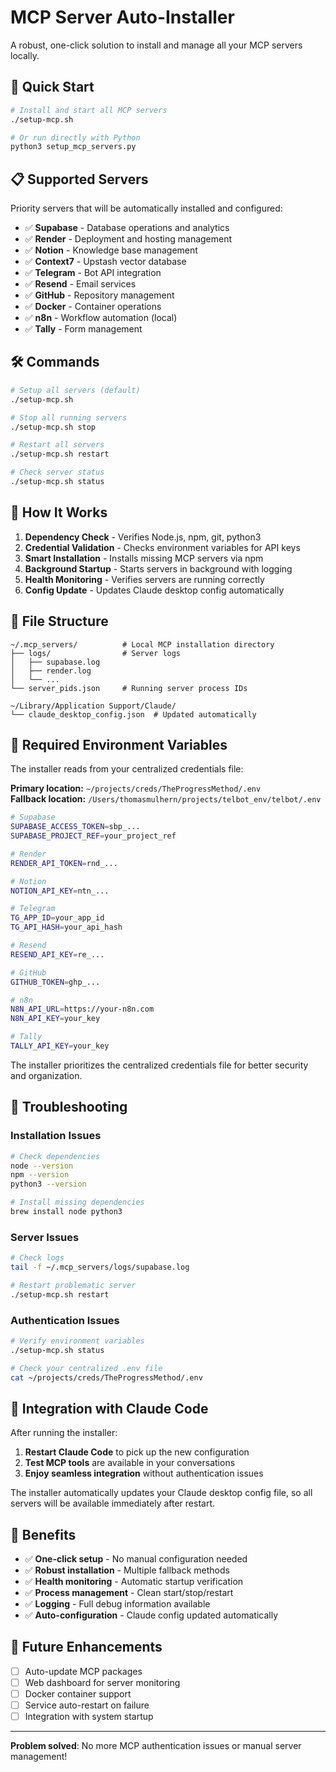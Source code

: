 # MCP Server Auto-Installer

A robust, one-click solution to install and manage all your MCP servers locally.

## 🚀 Quick Start

```bash
# Install and start all MCP servers
./setup-mcp.sh

# Or run directly with Python
python3 setup_mcp_servers.py
```

## 📋 Supported Servers

Priority servers that will be automatically installed and configured:

- ✅ **Supabase** - Database operations and analytics
- ✅ **Render** - Deployment and hosting management  
- ✅ **Notion** - Knowledge base management
- ✅ **Context7** - Upstash vector database
- ✅ **Telegram** - Bot API integration
- ✅ **Resend** - Email services
- ✅ **GitHub** - Repository management
- ✅ **Docker** - Container operations
- ✅ **n8n** - Workflow automation (local)
- ✅ **Tally** - Form management

## 🛠️ Commands

```bash
# Setup all servers (default)
./setup-mcp.sh

# Stop all running servers
./setup-mcp.sh stop

# Restart all servers
./setup-mcp.sh restart

# Check server status
./setup-mcp.sh status
```

## 🔧 How It Works

1. **Dependency Check** - Verifies Node.js, npm, git, python3
2. **Credential Validation** - Checks environment variables for API keys
3. **Smart Installation** - Installs missing MCP servers via npm
4. **Background Startup** - Starts servers in background with logging
5. **Health Monitoring** - Verifies servers are running correctly
6. **Config Update** - Updates Claude desktop config automatically

## 📁 File Structure

```
~/.mcp_servers/          # Local MCP installation directory
├── logs/                # Server logs
│   ├── supabase.log
│   ├── render.log
│   └── ...
└── server_pids.json     # Running server process IDs

~/Library/Application Support/Claude/
└── claude_desktop_config.json  # Updated automatically
```

## 🔑 Required Environment Variables

The installer reads from your centralized credentials file:

**Primary location:** `~/projects/creds/TheProgressMethod/.env`  
**Fallback location:** `/Users/thomasmulhern/projects/telbot_env/telbot/.env`

```bash
# Supabase
SUPABASE_ACCESS_TOKEN=sbp_...
SUPABASE_PROJECT_REF=your_project_ref

# Render
RENDER_API_TOKEN=rnd_...

# Notion
NOTION_API_KEY=ntn_...

# Telegram
TG_APP_ID=your_app_id
TG_API_HASH=your_api_hash

# Resend
RESEND_API_KEY=re_...

# GitHub
GITHUB_TOKEN=ghp_...

# n8n
N8N_API_URL=https://your-n8n.com
N8N_API_KEY=your_key

# Tally
TALLY_API_KEY=your_key
```

The installer prioritizes the centralized credentials file for better security and organization.

## 🐛 Troubleshooting

### Installation Issues
```bash
# Check dependencies
node --version
npm --version
python3 --version

# Install missing dependencies
brew install node python3
```

### Server Issues
```bash
# Check logs
tail -f ~/.mcp_servers/logs/supabase.log

# Restart problematic server
./setup-mcp.sh restart
```

### Authentication Issues
```bash
# Verify environment variables
./setup-mcp.sh status

# Check your centralized .env file
cat ~/projects/creds/TheProgressMethod/.env
```

## 🔄 Integration with Claude Code

After running the installer:

1. **Restart Claude Code** to pick up the new configuration
2. **Test MCP tools** are available in your conversations
3. **Enjoy seamless integration** without authentication issues

The installer automatically updates your Claude desktop config file, so all servers will be available immediately after restart.

## 🎯 Benefits

- ✅ **One-click setup** - No manual configuration needed
- ✅ **Robust installation** - Multiple fallback methods
- ✅ **Health monitoring** - Automatic startup verification
- ✅ **Process management** - Clean start/stop/restart
- ✅ **Logging** - Full debug information available
- ✅ **Auto-configuration** - Claude config updated automatically

## 🔮 Future Enhancements

- [ ] Auto-update MCP packages
- [ ] Web dashboard for server monitoring
- [ ] Docker container support
- [ ] Service auto-restart on failure
- [ ] Integration with system startup

---

**Problem solved**: No more MCP authentication issues or manual server management!